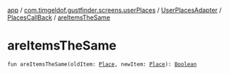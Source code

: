 [app](../../../index.md) / [com.timgeldof.gustfinder.screens.userPlaces](../../index.md) / [UserPlacesAdapter](../index.md) / [PlacesCallBack](index.md) / [areItemsTheSame](./are-items-the-same.md)

# areItemsTheSame

`fun areItemsTheSame(oldItem: `[`Place`](../../../com.timgeldof.gustfinder.database/-place/index.md)`, newItem: `[`Place`](../../../com.timgeldof.gustfinder.database/-place/index.md)`): `[`Boolean`](https://kotlinlang.org/api/latest/jvm/stdlib/kotlin/-boolean/index.html)